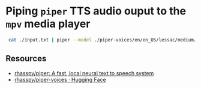 # Piping `piper` TTS audio ouput to the `mpv` media player

```sh
 cat ./input.txt | piper --model ./piper-voices/en/en_US/lessac/medium/en_US-lessac-medium.onnx --output-raw | mpv --demuxer=rawaudio --demuxer-rawaudio-rate=22050 --demuxer-rawaudio-channels=1 -
```

## Resources

-   [rhasspy/piper: A fast, local neural text to speech system](https://github.com/rhasspy/piper)
-   [rhasspy/piper-voices · Hugging Face](https://huggingface.co/rhasspy/piper-voices)
